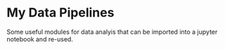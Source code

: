# My Data Pipelines

Some useful modules for data analyis that can be imported
into a jupyter notebook and re-used.
